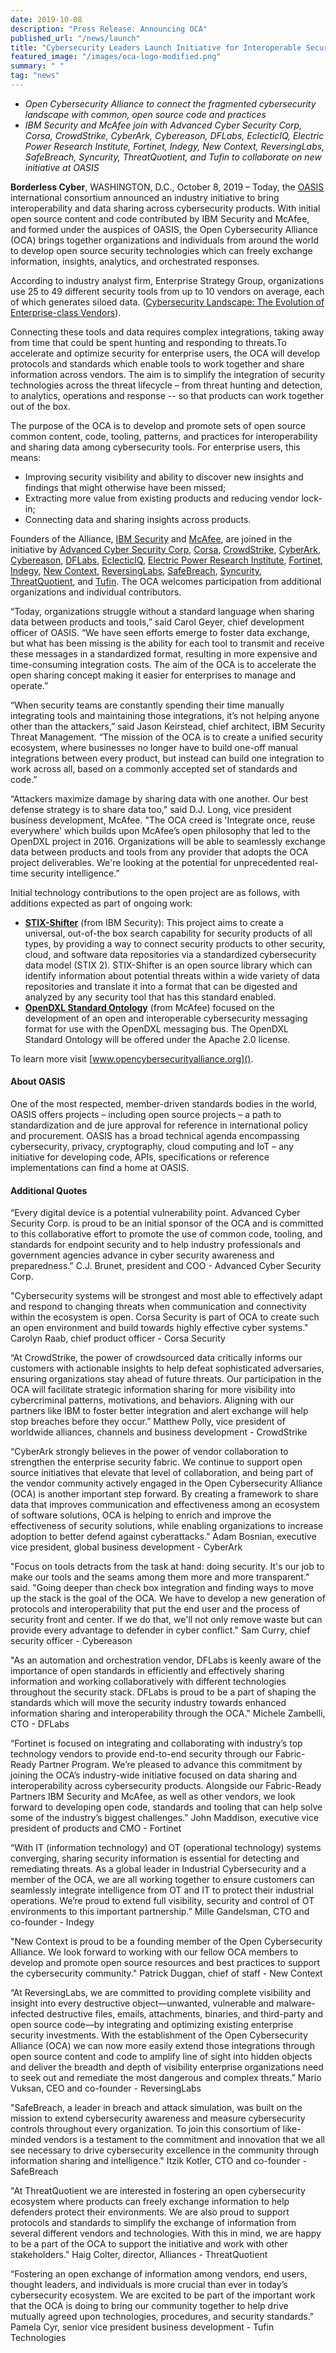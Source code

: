 ```yaml
---
date: 2019-10-08
description: "Press Release: Announcing OCA"
published_url: "/news/launch"
title: "Cybersecurity Leaders Launch Initiative for Interoperable Security Technologies to Thwart Attacks"
featured_image: "/images/oca-logo-modified.png"
summary: " "
tag: "news"
---
```


* *Open Cybersecurity Alliance to connect the fragmented cybersecurity landscape with common, open source code and practices*
* *IBM Security and McAfee join with Advanced Cyber Security Corp, Corsa, CrowdStrike, CyberArk, Cybereason, DFLabs, EclecticIQ, Electric Power Research Institute, Fortinet, Indegy, New Context, ReversingLabs, SafeBreach, Syncurity, ThreatQuotient, and Tufin to collaborate on new initiative at OASIS*

**Borderless Cyber**, WASHINGTON, D.C., October 8, 2019 – Today, the [OASIS](https://www.oasis-open.org/) international consortium announced an industry initiative to bring interoperability and data sharing across cybersecurity products. With initial open source content and code contributed by IBM Security and McAfee, and formed under the auspices of OASIS, the Open Cybersecurity Alliance (OCA) brings together organizations and individuals from around the world to develop open source security technologies which can freely exchange information, insights, analytics, and orchestrated responses. 

According to industry analyst firm, Enterprise Strategy Group, organizations use 25 to 49 different security tools from up to 10 vendors on average, each of which generates siloed data.  ([Cybersecurity Landscape: The Evolution of Enterprise-class Vendors](https://research.esg-global.com/reportaction/cybersecuritylandscape/Toc)).

Connecting these tools and data requires complex integrations, taking away from time that could be spent hunting and responding to threats.To accelerate and optimize security for enterprise users, the OCA will develop protocols and standards which enable tools to work together and share information across vendors. The aim is to simplify the integration of security technologies across the threat lifecycle – from threat hunting and detection, to analytics, operations and response -- so that products can work together out of the box.

The purpose of the OCA is to develop and promote sets of open source common content, code, tooling, patterns, and practices for interoperability and sharing data among cybersecurity tools. For enterprise users, this means:

* Improving security visibility and ability to discover new insights and findings that might otherwise have been missed;
* Extracting more value from existing products and reducing vendor lock-in;
* Connecting data and sharing insights across products.

Founders of the Alliance, [IBM Security](https://www.ibm.com/security) and [McAfee](https://www.mcafee.com/), are joined in the initiative by [Advanced Cyber Security Corp](https://www.advancedcybersecurity.com/), [Corsa](https://www.corsa.com/), [CrowdStrike](https://www.crowdstrike.com/), [CyberArk](http://www.cyberark.com/), [Cybereason](http://www.cybereason.com/), [DFLabs](https://www.dflabs.com/), [EclecticIQ](https://www.eclecticiq.com/), [Electric Power Research Institute](https://www.epri.com/), [Fortinet](https://www.fortinet.com/), [Indegy](http://www.indegy.com/), [New Context](http://www.NewContext.com), [ReversingLabs](http://www.reversinglabs.com/), [SafeBreach](http://www.safebreach.com/), [Syncurity](https://www.syncurity.net/), [ThreatQuotient](https://www.threatq.com/), and [Tufin](https://www.tufin.com/). The OCA welcomes participation from additional organizations and individual contributors.

“Today, organizations struggle without a standard language when sharing data between products and tools,” said Carol Geyer, chief development officer of OASIS. “We have seen efforts emerge to foster data exchange, but what has been missing is the ability for each tool to transmit and receive these messages in a standardized format, resulting in more expensive and time-consuming integration costs. The aim of the OCA is to accelerate the open sharing concept making it easier for enterprises to manage and operate.”

“When security teams are constantly spending their time manually integrating tools and maintaining those integrations, it’s not helping anyone other than the attackers,” said Jason Keirstead, chief architect, IBM Security Threat Management. “The mission of the OCA is to create a unified security ecosystem, where businesses no longer have to build one-off manual integrations between every product, but instead can build one integration to work across all, based on a commonly accepted set of standards and code.”

“Attackers maximize damage by sharing data with one another. Our best defense strategy is to share data too," said D.J. Long, vice president business development, McAfee. "The OCA creed is 'Integrate once, reuse everywhere' which builds upon McAfee’s open philosophy that led to the OpenDXL project in 2016. Organizations will be able to seamlessly exchange data between products and tools from any provider that adopts the OCA project deliverables. We're looking at the potential for unprecedented real-time security intelligence.”  

Initial technology contributions to the open project are as follows, with additions expected as part of ongoing work:

* **[STIX-Shifter](https://urldefense.proofpoint.com/v2/url?u=https-3A__github.com_IBM_stix-2Dshifter&d=DwMFJg&c=jf_iaSHvJObTbx-siA1ZOg&r=_VmY0y9Vkrneh0mnRQsG1E2Qp3y-vg_X0oKDYy32a3Y&m=uVKwwV7ODq1AVdrFICvT8KL2H7BgGnq1_k5U5h5ZIUA&s=QIqp5yLBKCEujQr9qe1A4nCi6xko_5wLivAZ_T1wq8o&e=)** (from IBM Security): This project aims to create a universal, out-of-the box search capability for security products of all types, by providing a way to connect security products to other security, cloud, and software data repositories via a standardized cybersecurity data model (STIX 2). STIX-Shifter is an open source library which can identify information about potential threats within a wide variety of data repositories and translate it into a format that can be digested and analyzed by any security tool that has this standard enabled.
* **[OpenDXL Standard Ontology](https://www.opendxl.com/)** (from McAfee) focused on the development of an open and interoperable cybersecurity messaging format for use with the OpenDXL messaging bus. The OpenDXL Standard Ontology will be offered under the Apache 2.0 license.

To learn more visit [www.opencybersecurityalliance.org]().

#### About OASIS
One of the most respected, member-driven standards bodies in the world, OASIS offers projects – including open source projects – a path to standardization and de jure approval for reference in international policy and procurement. OASIS has a broad technical agenda encompassing cybersecurity, privacy, cryptography, cloud computing and IoT – any initiative for developing code, APIs, specifications or reference implementations can find a home at OASIS.

#### <a name="quotes"></a> Additional Quotes

“Every digital device is a potential vulnerability point. Advanced Cyber Security Corp. is proud to be an initial sponsor of the OCA and is committed to this collaborative effort to promote the use of common code, tooling, and standards for endpoint security and to help industry professionals and government agencies advance in cyber security awareness and preparedness.”
C.J. Brunet, president and COO - Advanced Cyber Security Corp.

"Cybersecurity systems will be strongest and most able to effectively adapt and respond to changing threats when communication and connectivity within the ecosystem is open. Corsa Security is part of OCA to create such an open environment and build towards highly effective cyber systems."
Carolyn Raab, chief product officer - Corsa Security

“At CrowdStrike, the power of crowdsourced data critically informs our customers with actionable insights to help defeat sophisticated adversaries, ensuring organizations stay ahead of future threats. Our participation in the OCA will facilitate strategic information sharing for more visibility into cybercriminal patterns, motivations, and behaviors. Aligning with our partners like IBM to foster better integration and alert exchange will help stop breaches before they occur.”
Matthew Polly, vice president of worldwide alliances, channels and business development - CrowdStrike

“CyberArk strongly believes in the power of vendor collaboration to strengthen the enterprise security fabric. We continue to support open source initiatives that elevate that level of collaboration, and being part of the vendor community actively engaged in the Open Cybersecurity Alliance (OCA) is another important step forward. By creating a framework to share data that improves communication and effectiveness among an ecosystem of software solutions, OCA is helping to enrich and improve the effectiveness of security solutions, while enabling organizations to increase adoption to better defend against cyberattacks.”
Adam Bosnian, executive vice president, global business development - CyberArk

"Focus on tools detracts from the task at hand: doing security. It's our job to make our tools and the seams among them more and more transparent." said. "Going deeper than check box integration and finding ways to move up the stack is the goal of the OCA. We have to develop a new generation of protocols and interoperability that put the end user and the process of security front and center. If we do that, we'll not only remove waste but can provide every advantage to defender in cyber conflict."
Sam Curry, chief security officer - Cybereason

"As an automation and orchestration vendor, DFLabs is keenly aware of the importance of open standards in efficiently and effectively sharing information and working collaboratively with different technologies throughout the security stack. DFLabs is proud to be a part of shaping the standards which will move the security industry towards enhanced information sharing and interoperability through the OCA."
Michele Zambelli, CTO - DFLabs

“Fortinet is focused on integrating and collaborating with industry’s top technology vendors to provide end-to-end security through our Fabric-Ready Partner Program. We’re pleased to advance this commitment by joining the OCA’s industry-wide initiative focused on data sharing and interoperability across cybersecurity products. Alongside our Fabric-Ready Partners IBM Security and McAfee, as well as other vendors, we look forward to developing open code, standards and tooling that can help solve some of the industry’s biggest challenges.”
John Maddison, executive vice president of products and CMO - Fortinet

“With IT (information technology) and OT (operational technology) systems converging, sharing security information is essential for detecting and remediating threats. As a global leader in Industrial Cybersecurity and a member of the OCA, we are all working together to ensure customers can seamlessly integrate intelligence from OT and IT to protect their industrial operations. We’re proud to extend full visibility, security and control of OT environments to this important partnership.”
Mille Gandelsman, CTO and co-founder - Indegy

"New Context is proud to be a founding member of the Open Cybersecurity Alliance. We look forward to working with our fellow OCA members to develop and promote open source resources and best practices to support the cybersecurity community."
Patrick Duggan, chief of staff - New Context

“At ReversingLabs, we are committed to providing complete visibility and insight into every destructive object—unwanted, vulnerable and malware-infected destructive files, emails, attachments, binaries, and third-party and open source code—by integrating and optimizing existing enterprise security investments. With the establishment of the Open Cybersecurity Alliance (OCA) we can now more easily extend those integrations through open source content and code to amplify line of sight into hidden objects and deliver the breadth and depth of visibility enterprise organizations need to seek out and remediate the most dangerous and complex threats.”
Mario Vuksan, CEO and co-founder - ReversingLabs

"SafeBreach, a leader in breach and attack simulation, was built on the mission to extend cybersecurity awareness and measure cybersecurity controls throughout every organization. To join this consortium of like-minded vendors is a testament to the commitment and innovation that we all see necessary to drive cybersecurity excellence in the community through information sharing and intelligence."
Itzik Kotler, CTO and co-founder - SafeBreach

"At ThreatQuotient we are interested in fostering an open cybersecurity ecosystem where products can freely exchange information to help defenders protect their environments. We are also proud to support protocols and standards to simplify the exchange of information from several different vendors and technologies. With this in mind, we are happy to be a part of the OCA to support the initiative and work with other stakeholders."
Haig Colter, director, Alliances - ThreatQuotient

“Fostering an open exchange of information among vendors, end users, thought leaders, and individuals is more crucial than ever in today’s cybersecurity ecosystem. We are excited to be part of the important work that the OCA is doing to bring our community together to help drive mutually agreed upon technologies, procedures, and security standards.”
Pamela Cyr, senior vice president business development - Tufin Technologies


